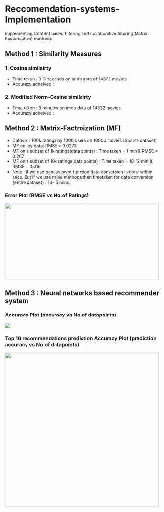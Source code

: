 # Reccomendation-systems-Implementation
Implementing Content based filtering and collaborative filtering(Matrix Factorisation) methods

## Method 1 : Similarity Measures
### 1. Cosine similairty
  * Time taken : 3-5 seconds on imdb data of 14332 movies
  * Accuracy acheived :  
### 2. Modified Norm-Cosine similairty
 * Time taken : 3 minutes on imdb data of 14332 movies
  * Accuracy acheived :  

## Method 2 : Matrix-Factroization (MF)
 * Dataset : 100k ratings by 1000 users on 10000 movies (Sparse dataset) 
 * MF on toy data: RMSE = 0.0273
 * MF on a subset of 1k ratings(data points) : Time taken = 1 min & RMSE = 0.267
 * MF on a subset of 10k ratings(data points) : Time taken = 10-12 min & RMSE = 0.016
 * Note : If we use pandas pivot function data conversion is done within secs. But if we use naive methods then timetaken for data conversion {entire dataset} : 14-15 mins. 
 ### Error Plot (RMSE vs No.of Ratings) 
<img src="https://github.com/adarshX/Recommendation-systems-Implementation/blob/master/Matrix%20Factorization/RMSE_vs_datapoints.png" width="500" height="250" />


## Method 3 : Neural networks based recommender system
  ### Accuracy Plot (accuracy vs No.of datapoints)
   <img src = "https://github.com/adarshX/Recommendation-systems-Implementation/blob/master/Neural%20network%20Recommender%20system/accuracy_vs_training_size.png" />
   
   ### Top 10 recommendations prediction Accuracy Plot (prediction accuracy vs No.of datapoints)
   <img src =https://github.com/adarshX/Recommendation-systems-Implementation/blob/master/Neural%20network%20Recommender%20system/top10_accuracy.png  width = "500"/>
